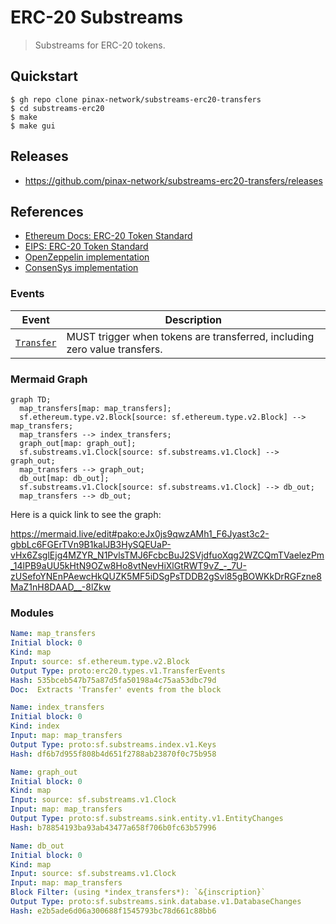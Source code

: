 # ERC-20 Substreams

> Substreams for ERC-20 tokens.

## Quickstart

```
$ gh repo clone pinax-network/substreams-erc20-transfers
$ cd substreams-erc20
$ make
$ make gui
```

## Releases

- https://github.com/pinax-network/substreams-erc20-transfers/releases

## References

- [Ethereum Docs: ERC-20 Token Standard](https://ethereum.org/en/developers/docs/standards/tokens/erc-20/)
- [EIPS: ERC-20 Token Standard ](https://eips.ethereum.org/EIPS/eip-20)
- [OpenZeppelin implementation](https://github.com/OpenZeppelin/openzeppelin-contracts/blob/9b3710465583284b8c4c5d2245749246bb2e0094/contracts/token/ERC20/ERC20.sol)
- [ConsenSys implementation](https://github.com/ConsenSys/Tokens/blob/fdf687c69d998266a95f15216b1955a4965a0a6d/contracts/eip20/EIP20.sol)

### Events

| Event                                                          | Description                                                               |
| -------------------------------------------------------------- | ------------------------------------------------------------------------- |
| [`Transfer`](https://eips.ethereum.org/EIPS/eip-20#transfer-1) | MUST trigger when tokens are transferred, including zero value transfers. |

### Mermaid Graph

```mermaid
graph TD;
  map_transfers[map: map_transfers];
  sf.ethereum.type.v2.Block[source: sf.ethereum.type.v2.Block] --> map_transfers;
  map_transfers --> index_transfers;
  graph_out[map: graph_out];
  sf.substreams.v1.Clock[source: sf.substreams.v1.Clock] --> graph_out;
  map_transfers --> graph_out;
  db_out[map: db_out];
  sf.substreams.v1.Clock[source: sf.substreams.v1.Clock] --> db_out;
  map_transfers --> db_out;

```

Here is a quick link to see the graph:

https://mermaid.live/edit#pako:eJx0js9qwzAMh1_F6Jyast3c2-gbbLc6FGErTVn9B1kalJB3HySQEUaP-vHx6ZsglEjg4MZYR_N1PvlsTMJ6FcbcBuJ2SVjdfuoXqg2WZCQmTVaelezPm_14lPB9aUU5kHtN9OZw8Ho8vtNevHiXlGtRWT9vZ_-_7U-zUSefoYNEnPAewcHkQUZK5MF5iDSgPsTDDB2gSvl85gBOWKkDrRGFzne8MaZ1nH8DAAD__-8lZkw

### Modules

```yaml
Name: map_transfers
Initial block: 0
Kind: map
Input: source: sf.ethereum.type.v2.Block
Output Type: proto:erc20.types.v1.TransferEvents
Hash: 535bceb547b75a87d5fa50198a4c75aa53dbc79d
Doc:  Extracts 'Transfer' events from the block

Name: index_transfers
Initial block: 0
Kind: index
Input: map: map_transfers
Output Type: proto:sf.substreams.index.v1.Keys
Hash: df6b7d955f808b4d651f2788ab23870f0c75b958

Name: graph_out
Initial block: 0
Kind: map
Input: source: sf.substreams.v1.Clock
Input: map: map_transfers
Output Type: proto:sf.substreams.sink.entity.v1.EntityChanges
Hash: b78854193ba93ab43477a658f706b0fc63b57996

Name: db_out
Initial block: 0
Kind: map
Input: source: sf.substreams.v1.Clock
Input: map: map_transfers
Block Filter: (using *index_transfers*): `&{inscription}`
Output Type: proto:sf.substreams.sink.database.v1.DatabaseChanges
Hash: e2b5ade6d06a300688f1545793bc78d661c88bb6

```
